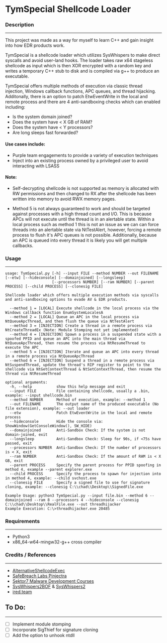# TymSpecial Shellcode Loader


### Description
---
This project was made as a way for myself to learn C++ and gain insight into how EDR products work.

TymSpecial is a shellcode loader which utilizes SysWhispers to make direct syscalls and avoid user-land hooks. The loader takes raw x64 stageless shellcode as input which is then XOR encrypted with a random key and writes a temporary C++ stub to disk and is compiled via g++ to produce an executable. 

TymSpecial offers multiple methods of execution via classic thread injection, Windows callback functions, APC queues, and thread hijacking. Additonally, there is an option to patch EtwEventWrite in the local and remote process and there are 4 anti-sandboxing checks which can enabled including:

- Is the system domain joined?
- Does the system have < X GB of RAM?
- Does the system have < Y processors?
- Are long sleeps fast forwarded?

#### Use cases include:

- Purple team engagements to provide a variety of execution techniques 
- Inject into an existing process owned by a privileged user to avoid interacting with LSASS

#### Note: 

- Self-decrypting shellcode is not supported as memory is allocated with RW permissions and then changed to RX after the shellcode has been written into memory to avoid RWX memory pages. 

- Method 5 is not always guaranteed to work and should be targeted against processes with a high thread count and I/O. This is because APCs will not execute until the thread is in an alertable state. Within a local process such as method 1 this is not an issue as we can can force threads into an alertable state via NtTestAlert, however, forcing a remote process to flush it's APC queues is not possible. Additionally, because an APC is queued into every thread it is likely you will get multiple callbacks.


### Usage
---
```
usage: TymSpecial.py [-h] --input FILE --method NUMBER --out FILENAME [--etw] [--hideconsole] [--domainjoined] [--longsleep]
                     [--processors NUMBER] [--ram NUMBER] [--parent PROCESS] [--child PROCESS] [--clonesig FILE]

Shellcode loader which offers multiple execution methods via syscalls and anti-sandboxing options to evade AV & EDR products.

  --method 1 = [LOCAL] Execute shellcode in the local process via the Windows callback function EnumSystemLocalesA
  --method 2 = [LOCAL] Queue an APC in the local process via NtQueueApcThread, and then flush the queue via NtTestAlert
  --method 3 = [INJECTION] Create a thread in a remote process via NtCreateThreadEx (Note: Module Stomping not yet implemented)
  --method 4 = [INJECTION] Spawn a process in a suspended state with a spoofed PPID and queue an APC into the main thread via NtQueueApcThread, then resume the process via NtResumeThread to execute the APC
  --method 5 = [INJECTION] Iterate and queue an APC into every thread in a remote process via NtQueueApcThread
  --method 6 = [INJECTION] Suspend a thread in a remote process via NtSuspendThread, update the thread's RIP register to point to the shellcode via NtGetContextThread & NtSetContextThread, then resume the thread via NtResumeThread
  
optional arguments:
  -h, --help           show this help message and exit
  --input FILE         File containing shellcode, usually a .bin, example: --input shellcode.bin
  --method NUMBER      Method of execution, example: --method 1
  --out FILENAME       The output name of the produced executable (No file extension), example: --out loader
  --etw                Patch EtwEventWrite in the local and remote process
  --hideconsole        Hide the console via: ShowWindow(GetConsoleWindow(), SW_HIDE)
  --domainjoined       Anti-Sandbox Check: If the system is not domain-joined, exit
  --longsleep          Anti-Sandbox Check: Sleep for 90s, if <75s have passed, exit
  --processors NUMBER  Anti-Sandbox Check: If the number of processors is < X, exit
  --ram NUMBER         Anti-Sandbox Check: If the amount of RAM is < X GB, exit
  --parent PROCESS     Specify the parent process for PPID spoofing in method 4, example --parent explorer.exe
  --child PROCESS      Specify the process to spawn for injection into in method 4, example: --child svchost.exe
  --clonesig FILE      Specify a signed file to use for signature cloning, example: --clonesig C:\\chad\\Desktop\\SignedFile.exe

Example Usage: python3 TymSpecial.py --input file.bin --method 6 --domainjoined --ram 8 --processors 4 --hideconsole --clonesig C:\\chad\\Desktop\\RealFile.exe --out threadhijacker
Example Execution: C:\>threadhijacker.exe 20485
```


### Requirements
---
- Python3
- x86_64-w64-mingw32-g++ cross compiler


### Credits / References
---
- [AlternativeShellcodeExec](https://github.com/S4R1N/AlternativeShellcodeExec)
- [SafeBreach Labs Pinjectra](https://github.com/SafeBreach-Labs/pinjectra)
- [Sektor7 Malware Development Courses](https://institute.sektor7.net/)
- [SysWhispers2BOF](https://github.com/FalconForceTeam/SysWhispers2BOF) & [SysWhispers2](https://github.com/jthuraisamy/SysWhispers2)
- [ired.team](https://www.ired.team/)


## To Do:
---
- [ ] Implement module stomping
- [ ] Incorporate SigThief for signature cloning
- [ ] Add the option to unhook ntdll

